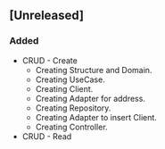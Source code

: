 ## [Unreleased]
### Added
- CRUD - Create
    - Creating Structure and Domain.
    - Creating UseCase.
    - Creating Client.
    - Creating Adapter for address.
    - Creating Repository.
    - Creating Adapter to insert Client.
    - Creating Controller.
- CRUD - Read